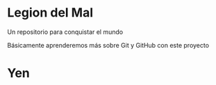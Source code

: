 # Legion del Mal
Un repositorio para conquistar el mundo

Básicamente aprenderemos más sobre Git y GitHub con este proyecto


# Yen


